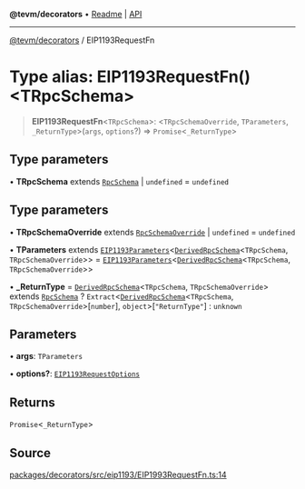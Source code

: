 **@tevm/decorators** • [Readme](../README.md) \| [API](../globals.md)

***

[@tevm/decorators](../README.md) / EIP1193RequestFn

# Type alias: EIP1193RequestFn()\<TRpcSchema\>

> **EIP1193RequestFn**\<`TRpcSchema`\>: \<`TRpcSchemaOverride`, `TParameters`, `_ReturnType`\>(`args`, `options`?) => `Promise`\<`_ReturnType`\>

## Type parameters

• **TRpcSchema** extends [`RpcSchema`](RpcSchema.md) \| `undefined` = `undefined`

## Type parameters

• **TRpcSchemaOverride** extends [`RpcSchemaOverride`](RpcSchemaOverride.md) \| `undefined` = `undefined`

• **TParameters** extends [`EIP1193Parameters`](EIP1193Parameters.md)\<[`DerivedRpcSchema`](DerivedRpcSchema.md)\<`TRpcSchema`, `TRpcSchemaOverride`\>\> = [`EIP1193Parameters`](EIP1193Parameters.md)\<[`DerivedRpcSchema`](DerivedRpcSchema.md)\<`TRpcSchema`, `TRpcSchemaOverride`\>\>

• **_ReturnType** = [`DerivedRpcSchema`](DerivedRpcSchema.md)\<`TRpcSchema`, `TRpcSchemaOverride`\> extends [`RpcSchema`](RpcSchema.md) ? `Extract`\<[`DerivedRpcSchema`](DerivedRpcSchema.md)\<`TRpcSchema`, `TRpcSchemaOverride`\>\[`number`\], `object`\>\[`"ReturnType"`\] : `unknown`

## Parameters

• **args**: `TParameters`

• **options?**: [`EIP1193RequestOptions`](EIP1193RequestOptions.md)

## Returns

`Promise`\<`_ReturnType`\>

## Source

[packages/decorators/src/eip1193/EIP1993RequestFn.ts:14](https://github.com/evmts/tevm-monorepo/blob/main/packages/decorators/src/eip1193/EIP1993RequestFn.ts#L14)
